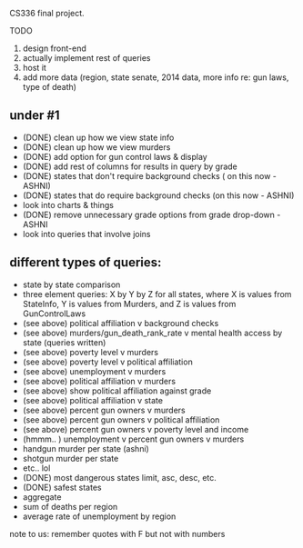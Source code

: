 CS336 final project.

TODO
1. design front-end
2. actually implement rest of queries
3. host it
4. add more data (region, state senate, 2014 data, more info re: gun laws, type of death)

under #1
----------
- (DONE) clean up how we view state info
- (DONE) clean up how we view murders
- (DONE) add option for gun control laws & display
- (DONE) add rest of columns for results in query by grade
- (DONE) states that don't require background checks ( on this now - ASHNI)
- (DONE) states that do require background checks (on this now - ASHNI)
- look into charts & things
- (DONE) remove unnecessary grade options from grade drop-down - ASHNI
- look into queries that involve joins

different types of queries:
----------------------------
- state by state comparison
- three element queries: X by Y by Z for all states, where X is values from StateInfo, Y is values from Murders, and Z is values from GunControlLaws
- (see above) political affiliation v background checks
- (see above) murders/gun_death_rank_rate v mental health access by state (queries written)
- (see above) poverty level v murders
- (see above) poverty level v political affiliation
- (see above) unemployment v murders
- (see above) political affiliation v murders
- (see above) show political affiliation against grade
- (see above) political affiliation v state
- (see above) percent gun owners v murders
- (see above) percent gun owners v political affiliation
- (see above) percent gun owners v poverty level and income
- (hmmm.. ) unemployment v percent gun owners v murders
- handgun murder per state (ashni)
- shotgun murder per state
- etc.. lol
- (DONE) most dangerous states limit, asc, desc, etc. 
- (DONE) safest states
- aggregate
- sum of deaths per region
- average rate of unemployment by region

note to us: remember quotes with F but not with numbers


